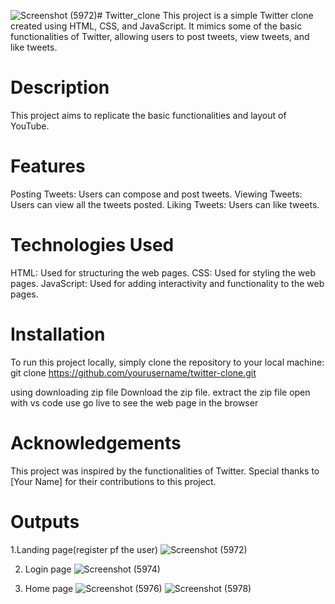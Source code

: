 ![Screenshot (5972)](https://github.com/ManishGupta03/twitter_clone/assets/117648576/e39c6aaf-cb87-447d-af79-e8a1b0a7eb90)# Twitter_clone
This project is a simple Twitter clone created using HTML, CSS, and JavaScript. It mimics some of the basic functionalities of Twitter, allowing users to post tweets, view tweets, and like tweets.
# Description
This project aims to replicate the basic functionalities and layout of YouTube.
# Features
Posting Tweets: Users can compose and post tweets.
Viewing Tweets: Users can view all the tweets posted.
Liking Tweets: Users can like tweets.
# Technologies Used
HTML: Used for structuring the web pages.
CSS: Used for styling the web pages.
JavaScript: Used for adding interactivity and functionality to the web pages.

# Installation
To run this project locally, simply clone the repository to your local machine:
git clone https://github.com/yourusername/twitter-clone.git

using downloading zip file
Download the zip file.
extract the zip file
open with vs code
use go live to see the web page in the browser

# Acknowledgements
This project was inspired by the functionalities of Twitter.
Special thanks to [Your Name] for their contributions to this project.


# Outputs
1.Landing page(register pf the user)
![Screenshot (5972)](https://github.com/ManishGupta03/twitter_clone/assets/117648576/e8199ba4-0f87-4397-8eff-11a46fc3f4ed)

2. Login page
 ![Screenshot (5974)](https://github.com/ManishGupta03/twitter_clone/assets/117648576/eb624efc-6b7f-4ad7-b835-9d6ecdd034ba)

3. Home page
   ![Screenshot (5976)](https://github.com/ManishGupta03/twitter_clone/assets/117648576/619fe8a8-8420-4b64-bf0c-14e6a7f3dd01)
   ![Screenshot (5978)](https://github.com/ManishGupta03/twitter_clone/assets/117648576/1d439c1e-07dc-472f-b5c3-7b34eec27395)





